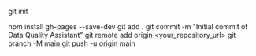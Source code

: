 git init

npm install gh-pages --save-dev
git add .
git commit -m "Initial commit of Data Quality Assistant"
git remote add origin <your_repository_url>
git branch -M main
git push -u origin main
